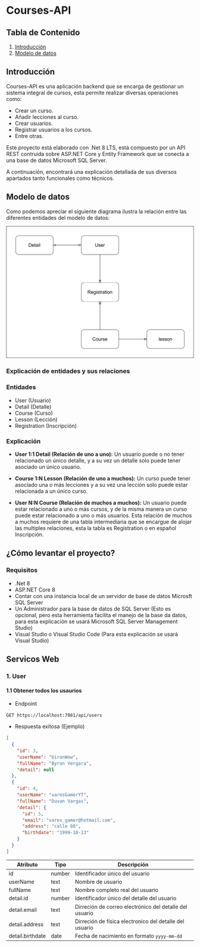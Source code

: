 # Courses-API

## Tabla de Contenido

1. [Introducción](#introducción)
2. [Modelo de datos](#modelo-de-datos)

## Introducción

Courses-API es una aplicación backend que se encarga de gestionar un sistema
integral de cursos, esta permite realizar diversas operaciones como:

- Crear un curso.
- Añadir lecciones al curso.
- Crear usuarios.
- Registrar usuarios a los cursos.
- Entre otras.

Este proyecto está elaborado con .Net 8 LTS, está compuesto por un API REST contruida
sobre ASP.NET Core y Entity Framework que se conecta a una base de datos Microsoft SQL Server.

A continuación, encontrará una explicación detallada de sus diversos apartados
tanto funcionales como técnicos.

## Modelo de datos

Como podemos apreciar el siguiente diagrama ilustra la relación entre las diferentes
entidades del modelo de datos:

![Modelo relacional de la base de datos](./Public/RelationModel.drawio.svg)

### Explicación de entidades y sus relaciones

### Entidades

- User (Usuario)
- Detail (Detalle)
- Course (Curso)
- Lesson (Lección)
- Registration (Inscripción)

### Explicación

- **User 1:1 Detail (Relación de uno a uno):** Un usuario puede o no tener relacionado un único
  detalle, y a su vez un detalle solo puede tener asociado un único usuario.

- **Course 1:N Lesson (Relación de uno a muchos):** Un curso puede tener asociado una o más
  lecciones y a su vez una lección solo puede estar relacionada a un único curso.

- **User N:N Course (Relación de muchos a muchos):** Un usuario puede estar relacionado a uno o
  más cursos, y de la misma manera un curso puede estar relacionado a uno o más usuarios. Esta relación
  de muchos a muchos requiere de una tabla intermediaria que se encargue de alojar las multiples relaciones,
  esta la tabla es Registration o en español Inscripción.

## ¿Cómo levantar el proyecto?

### Requisitos

- .Net 8
- ASP.NET Core 8
- Contar con una instancia local de un servidor de base de datos Microsft SQL Server
- Un Administrador para la base de datos de SQL Server (Esto es opcional, pero esta herramienta facilita el manejo de la base da datos, para esta explicación se usará Microsoft SQL Server Management Studio)
- Visual Studio o Visual Studio Code (Para esta explicación se usará Visual Studio)

## Servicos Web

### 1. User

#### 1.1 Obtener todos los usaurios

- Endpoint

```
GET https://localhost:7081/api/users
```

- Respuesta exitosa (Ejemplo)

```json
[
  {
    "id": 3,
    "userName": "bironWow",
    "fullName": "Byron Vergara",
    "detail": null
  },
  {
    "id": 4,
    "userName": "varesGamerYT",
    "fullName": "Duvan Vargas",
    "detail": {
      "id": 5,
      "email": "vares_gamer@hotmail.com",
      "address": "calle 80",
      "birthdate": "1999-10-13"
    }
  }
]
```

| Atributo         | Tipo   | Descripción                                             |
| ---------------- | ------ | ------------------------------------------------------- |
| id               | number | Identificador único del usuario                         |
| userName         | text   | Nombre de usuario                                       |
| fullName         | text   | Nombre completo real del usuario                        |
| detail.id        | number | Identificador único del detalle del usuario             |
| detail.email     | text   | Dirreción de correo electrónico del detalle del usuario |
| detail.address   | text   | Dirreción de física electronico del detalle del usuario |
| detail.birthdate | date   | Fecha de nacimiento en formato `yyyy-mm-dd`             |
